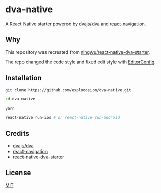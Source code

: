 # dva-native

A React Native starter powered by [dvajs/dva](https://github.com/dvajs/dva) and [react-navigation](https://github.com/react-navigation/react-navigation).

## Why

This repository was recreated from [nihgwu/react-native-dva-starter](https://github.com/nihgwu/react-native-dva-starter).

The repo changed the code style and fixed edit style with [EditorConfig](https://editorconfig.org/).

## Installation

```bash
git clone https://github.com/explooosion/dva-native.git
```

```bash
cd dva-native
```

```bash
yarn
```

```bash
react-native run-ios # or react-native run-android
```

## Credits

- [dvajs/dva](https://github.com/dvajs/dva)
- [react-navigation](https://github.com/react-navigation/react-navigation)
- [react-native-dva-starter](https://github.com/nihgwu/react-native-dva-starter)

## License
[MIT](https://opensource.org/licenses/MIT)
